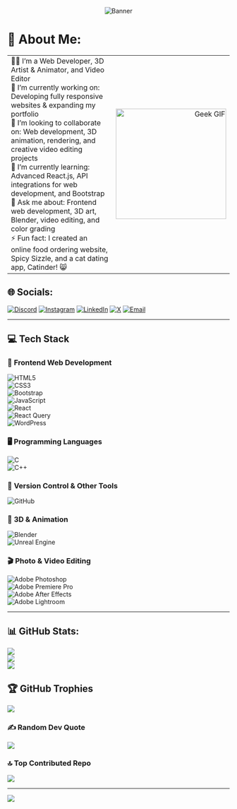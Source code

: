 <!-- Banner -->
<p align="center">
  <img src="https://media.giphy.com/media/L1R1tvI9svkIWwpVYr/giphy.gif" alt="Banner" />
</p>

# 💫 About Me:
<table>
  <tr>
    <td>
      👨‍💻 I’m a Web Developer, 3D Artist & Animator, and Video Editor<br>
      👯 I’m currently working on: Developing fully responsive websites & expanding my portfolio<br>
      🤝 I’m looking to collaborate on: Web development, 3D animation, rendering, and creative video editing projects<br>
      🌱 I’m currently learning: Advanced React.js, API integrations for web development, and Bootstrap<br>
      💬 Ask me about: Frontend web development, 3D art, Blender, video editing, and color grading<br>
      ⚡ Fun fact: I created an online food ordering website, Spicy Sizzle, and a cat dating app, Catinder! 😸
    </td>
    <td align="right">
      <img src="https://media.giphy.com/media/qgQUggAC3Pfv687qPC/giphy.gif" width="250px" alt="Geek GIF">
    </td>
  </tr>
</table>

## 🌐 Socials:
[![Discord](https://img.shields.io/badge/Discord-%237289DA.svg?logo=discord&logoColor=white)](https://discord.gg/hbdWehJk) 
[![Instagram](https://img.shields.io/badge/Instagram-%23E4405F.svg?logo=Instagram&logoColor=white)](https://instagram.com/_zen.ronin_) 
[![LinkedIn](https://img.shields.io/badge/LinkedIn-%230077B5.svg?logo=linkedin&logoColor=white)](https://linkedin.com/in/vaibhav2001seth) 
[![X](https://img.shields.io/badge/X-black.svg?logo=X&logoColor=white)](https://x.com/VaibhavSeth2k1) 
[![Email](https://img.shields.io/badge/Email-D14836?logo=gmail&logoColor=white)](mailto:vaibhav2001seth@gmail.com) 

---

## 💻 **Tech Stack**

### 🚀 **Frontend Web Development**  
![HTML5](https://img.shields.io/badge/html5-%23E34F26.svg?style=for-the-badge&logo=html5&logoColor=white)  
![CSS3](https://img.shields.io/badge/css3-%231572B6.svg?style=for-the-badge&logo=css3&logoColor=white)  
![Bootstrap](https://img.shields.io/badge/bootstrap-%238511FA.svg?style=for-the-badge&logo=bootstrap&logoColor=white)  
![JavaScript](https://img.shields.io/badge/javascript-%23323330.svg?style=for-the-badge&logo=javascript&logoColor=%23F7DF1E)  
![React](https://img.shields.io/badge/react-%2320232a.svg?style=for-the-badge&logo=react&logoColor=%2361DAFB)  
![React Query](https://img.shields.io/badge/-React%20Query-FF4154?style=for-the-badge&logo=react%20query&logoColor=white)  
![WordPress](https://img.shields.io/badge/WordPress-%23117AC9.svg?style=for-the-badge&logo=WordPress&logoColor=white)  

### 🖥 **Programming Languages**  
![C](https://img.shields.io/badge/c-%2300599C.svg?style=for-the-badge&logo=c&logoColor=white)  
![C++](https://img.shields.io/badge/c++-%2300599C.svg?style=for-the-badge&logo=c%2B%2B&logoColor=white)  

### 🔧 **Version Control & Other Tools**  
![GitHub](https://img.shields.io/badge/github-%23121011.svg?style=for-the-badge&logo=github&logoColor=white)  

### 🎨 **3D & Animation**  
![Blender](https://img.shields.io/badge/blender-%23F5792A.svg?style=for-the-badge&logo=blender&logoColor=white)  
![Unreal Engine](https://img.shields.io/badge/unrealengine-%23313131.svg?style=for-the-badge&logo=unrealengine&logoColor=white)  

### 🎬 **Photo & Video Editing**  
![Adobe Photoshop](https://img.shields.io/badge/adobe%20photoshop-%2331A8FF.svg?style=for-the-badge&logo=adobe%20photoshop&logoColor=white)  
![Adobe Premiere Pro](https://img.shields.io/badge/Adobe%20Premiere%20Pro-9999FF.svg?style=for-the-badge&logo=Adobe%20Premiere%20Pro&logoColor=white)  
![Adobe After Effects](https://img.shields.io/badge/Adobe%20After%20Effects-9999FF.svg?style=for-the-badge&logo=Adobe%20After%20Effects&logoColor=white)  
![Adobe Lightroom](https://img.shields.io/badge/Adobe%20Lightroom-31A8FF.svg?style=for-the-badge&logo=Adobe%20Lightroom&logoColor=white)  

---

## 📊 GitHub Stats:
![](https://github-readme-stats.vercel.app/api?username=VaibhavSeth1&theme=dark&hide_border=false&include_all_commits=false&count_private=false)<br/>
![](https://github-readme-streak-stats.herokuapp.com/?user=VaibhavSeth1&theme=dark&hide_border=false)<br/>
![](https://github-readme-stats.vercel.app/api/top-langs/?username=VaibhavSeth1&theme=dark&hide_border=false&include_all_commits=false&count_private=false&layout=compact)

## 🏆 GitHub Trophies
![](https://github-profile-trophy.vercel.app/?username=VaibhavSeth1&theme=radical&no-frame=false&no-bg=true&margin-w=4)

### ✍️ Random Dev Quote
![](https://quotes-github-readme.vercel.app/api?type=horizontal&theme=radical)

### 🔝 Top Contributed Repo
![](https://github-contributor-stats.vercel.app/api?username=VaibhavSeth1&limit=5&theme=dark&combine_all_yearly_contributions=true)

---
[![](https://visitcount.itsvg.in/api?id=VaibhavSeth1&icon=10&color=0)](https://visitcount.itsvg.in)

<!-- Proudly created with GPRM ( https://gprm.itsvg.in ) -->
